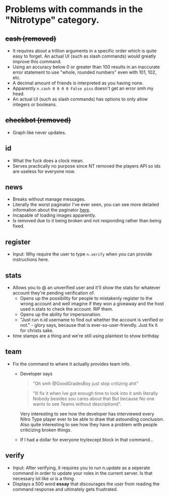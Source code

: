 # Problems with commands in the "Nitrotype" category.

## ~~cash (removed)~~

- It requires about a trillion arguments in a specific order which is quite easy to forget.  An actual UI (such as slash commands) would greatly improve this command.
- Using an accuracy below 0 or greater than 100 results in an inaccurate error statement to use "whole, rounded numbers" even with 101, 102, etc.
- A decimal amount of friends is interpreted as you having none.
- Apparently `n.cash 0 0 0 0 False piss` doesn't get an error smh my head.
- An actual UI (such as slash commands) has options to only allow integers or booleans.

## ~~checkbot (removed)~~

- Graph like never updates.

## id

- What the fuck does a clock mean.
- Serves practically no purpose since NT removed the players API so ids are useless for everyone now.

## news

- Breaks without manage messages.
- Literally the worst paginator I've ever seen, you can see more detailed information about the paginator [here](/paginator.md).
- Incapable of loading images apparently.
- Is removed due to it being broken and not responding rather than being fixed.

## register

- Input: Why require the user to type `n.verify` when you can provide instructions here.

## stats

- Allows you to @ an unverified user and it'll show the stats for whatever account they're pending verification of.  
  - Opens up the possibility for people to mistakenly register to the wrong account and well imagine if they won a giveaway and the host used n.stats to check the account. RIP them.
  - Opens up the ability for impersonation.
  - "Just run n.id username to find out whether the account is verified or not." - glory says, because that is ever-so-user-friendly.  Just fix it for christs sake.
- time stamps are a thing and we're still using plaintext to show birthday


## team

- Fix the command to where it actually provides team info.
  - Developer says
     > "Oh smh @GoodGradesBoy just stop critizing ahit"

     > "Ill fix it when Ive got enough time to look into it smh literally Nobody besides sou cares about that But because No one wants to see Teams without descriptiond".

    Very interesting to see how the developer has interviewed every Nitro Type player ever to be able to draw that astounding conclusion.  Also quite interesting to see how they have a problem with people criticizing broken things.
  - If I had a dollar for everyone try/except block in that command...

## verify

- Input: After verifying, it requires you to run n.update as a seperate command in order to update your roles in the current server.  Is that necessary lol like ui is a thing.
- Displays a 500 word **essay** that discourages the user from reading the command response and ultimately gets frustrated.
